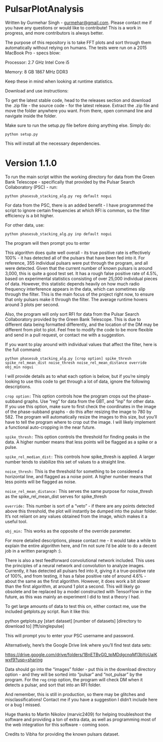 # PulsarPlotAnalysis

Written by Gurmehar Singh - gurmehar@gmail.com. Please contact me if you have any questions or would like to contribute!
This is a work in progress, and more contributors is always better.

The purpose of this repository is to take FFT plots and sort through them automatically
without relying on humans. The tests were run on a 2015 MacBook Pro - specs blow:

Processor: 2.7 GHz Intel Core i5

Memory: 8 GB 1867 MHz DDR3 

Keep these in mind when looking at runtime statistics.

Download and use instructions:

To get the latest stable code, head to the releases section and download the .zip file - the source code - for the latest
release. Extract the .zip file and move the folder anywhere you want. From there, open command line and navigate inside the folder.

Make sure to run the setup.py file before doing anything else. Simply do:

```python setup.py```

This will install all the necessary dependencies.

# Version 1.1.0

To run the main script within the working directory for data from the Green Bank Telescope - specifically that provided by the Pulsar Search Collaboratory (PSC) - run:

```python phasesub_stacking_alg.py reg default nogui```

For data from the PSC, there is an added benefit - I have programmed the script to ignore certain frequencies at which RFI is common, so the filter efficiency is a bit higher.

For other data, use:

```python phasesub_stacking_alg.py inp default nogui```

The program will then prompt you to enter

This algorithm does quite well overall - its true positive rate is effectively 100% - it has detected all of the pulsars that have been fed into it. For reference,
355 individual pulsars were put through the program, and all were detected. Given that the current number of known pulsars is around 3,000, this is quite a good
test set. It has a rough false positive rate of 4.5%, based on experimental statistics consisting of over 25,000 individual pieces of data. However, this statistic
depends heavily on how much radio frequency interference appears in the data, which can sometimes slip through the filter. This is the main focus of the project right now,
to ensure that only pulsars make it through the filter. The average runtime hovers around 3 plots per second.

Also, the program will only sort RFI for data from the Pulsar Search Collaboratory provided by the Green Bank Telescope. This is due to different data being formatted differently,
and the location of the DM may be different from plot to plot. Feel free to modify the code to be more flexible and send in a pull request, or contact me with a suggestion.

If you want to play around with individual values that affect the filter, here is the full command:

```python phasesub_stacking_alg.py [crop option] spike_thresh spike_rel_mean_dist noise_thresh noise_rel_mean_distance override obj_min nogui```

I will provide details as to what each option is below, but if you’re simply looking to use this code to get through a lot of data, ignore the following descriptions.

```crop option:```
This option controls how the program crops out the phase-subband graphs. Use “reg” for data from the GBT, and “inp” for other data. If you
use this option, make sure to first check the coordinates in the image of the phase-subband graphs - do this after resizing the image to
780 by 582. The program will automatically resize the images to this size, but you’ll have to tell the program where to crop out the image.
I will likely implement a functional auto-cropping in the near future.

```spike_thresh:```
This option controls the threshold for finding peaks in the data. A higher number means that less points will be flagged as 
a spike or a pulse.

```spike_rel_median_dist:```
This controls how spike_thresh is applied. A larger number tends to stabilize this set of values to a straight line.

```noise_thresh:```
This is the threshold for something to be considered a horizontal line, and flagged as a noise point. A higher number means that
less points will be flagged as noise.

```noise_rel_mean_distance:```
This serves the same purpose for noise_thresh as the spike_rel_mean_dist serves for spike_thresh

```override:```
This number is sort of a “veto” - if there are any points detected above this threshold, the plot will instantly be dumped into the
pulsar folder. It’s not reliant on any values obtained from the image, which makes it a useful tool.

```obj_min:```
This works as the opposite of the override parameter.

For more detailed descriptions, please contact me - it would take a while to explain the entire algorithm here, and I’m not sure I’d be able
to do a decent job in a written paragraph :).

There is also a test feedforward convolutional network included. This uses the principles of a neural network and convolution to analyze
images. Currently, it has detected all pulsars fed into it, giving it a true-positive rate of 100%, and from testing, it has a false positive
rate of around 4.6% - about the same as the first algorithm. However, it does work a bit slower than the first algorithm, at around 1 plot a 
second. This will likely go obsolete and be replaced by a model constructed with TensorFlow in the future, as this was mainly an experiment
I did to test a theory I had.

To get large amounts of data to test this on, either contact me, use the included getplots.py script. Run it like this:

python getplots.py [start dataset] [number of datasets] [directory to download to] [fft/singlepulse]

This will prompt you to enter your PSC username and password.

Alternatively, here’s the Google Drive link where you’ll find test data sets:

https://drive.google.com/drive/folders/1BnETBvG0_tpMDdgcnqM13bYoUaiKwxf9?usp=sharing

Data should go into the “images” folder - put this in the download directory option - and they will be sorted into “pulsar” and “not_pulsar” by the program. For the ```reg``` crop option, the program will check DM when it detects a pulsar, and sort that into an RFI folder.

And remember, this is still in production, so there may be glitches and misclassifications! Contact me if you have a suggestion
I didn’t include here or a bug I missed.

Huge thanks to Martin Nikolov (marvic2409) for helping troubleshoot the software and providing a ton of extra data, as well as programming most of the web integration for 
this software - coming soon.

Credits to Vibha for providing the known pulsars dataset.